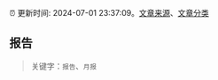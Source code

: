 :alarm_clock: 更新时间: 2024-07-01 23:37:09。[文章来源](/README.md)、[文章分类](/TAGS.md)

## 报告


> 关键字：`报告`、`月报`



